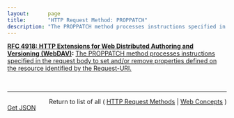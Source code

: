 ```yaml
---
layout:      page
title:       "HTTP Request Method: PROPPATCH"
description: "The PROPPATCH method processes instructions specified in the request body to set and/or remove properties defined on the resource identified by the Request-URI."
---
```


**[RFC 4918: HTTP Extensions for Web Distributed Authoring and Versioning (WebDAV)](/specs/IETF/RFC/4918 "Web Distributed Authoring and Versioning (WebDAV) consists of a set of methods, headers, and content-types ancillary to HTTP/1.1 for the management of resource properties, creation and management of resource collections, URL namespace manipulation, and resource locking (collision avoidance)."):** [The PROPPATCH method processes instructions specified in the request body to set and/or remove properties defined on the resource identified by the Request-URI.](http://tools.ietf.org/html/rfc4918#section-9.2 "Read documentation for HTTP Request Method &#34;PROPPATCH&#34;")

<br/>
<hr/>

<p style="float : left"><a href="PROPPATCH.json" title="Get JSON representing this particular Web Concept">Get JSON</a></p>
<p style="text-align: right">Return to list of all ( <a href="../http-methods">HTTP Request Methods</a> | <a href="../">Web Concepts</a> )</p>
